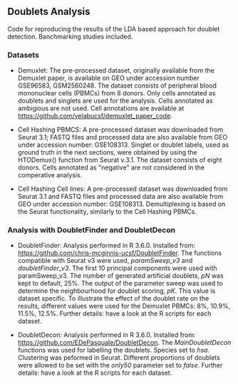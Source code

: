 ## Doublets Analysis
Code for reproducing the results of the LDA based approach for doublet detection. Banchmarking studies included.

### Datasets

* Demuxlet: The pre-processed dataset, originally available from the Demuxlet paper, is available on GEO under accession number GSE96583, GSM2560248. The dataset consists of peripheral blood mononuclear cells (PBMCs) from 8 donors. Only cells annotated as doublets and singlets are used for the analysis. Cells annotated as ambigious are not used. Cell annotations are available at https://github.com/yelabucsf/demuxlet_paper_code. 

* Cell Hashing PBMCS: A pre-processed dataset was downloaded from Seurat 3.1; FASTQ files and processed data are also available from GEO under accession number: GSE108313. Singlet or doublet labels, used as ground truth in the next sections, were obtained by using the HTODemux() function from Seurat v.3.1. The dataset consists of eight donors. Cells annotated as "negative" are not considered in the comperative analysis. 


* Cell Hashing Cell lines: A pre-processed dataset was downloaded from Seurat 3.1 and FASTQ files and processed data are also available from GEO under accession number: GSE108313.  Demultiplexing is based on the Seurat functionality, similarly to the Cell Hashing PBMCs. 


### Analysis with DoubletFinder and DoubletDecon

* DoubletFinder: Analysis performed in R 3.6.0. Installed from: https://github.com/chris-mcginnis-ucsf/DoubletFinder. The functions compatible with Seurat v3 were used, *paramSweep_v3* and *doubletFinder_v3*. The first 10 principal components were used with paramSweep_v3. The number of generated artificial doublets, *pN* was kept to default, 25%. The output of the parameter sweep was used to determine the neighbourhood for doublet scoring, *pK*. This value is dataset specific. To illustrate the effect of the doublet rate on the results, different values were used for the Demuxlet PBMCs: 8%, 10.9%, 11.5%, 12.5%. Further details: have a look at the R scripts for each dataset. 

* DoubletDecon: Analysis performed in R 3.6.0. Installed from: https://github.com/EDePasquale/DoubletDecon. The *MainDoubletDecon* functions was used for labelling the doublets. Species set to *hsa*. Clustering was peformed in Seurat. Different proportions of doublets were allowed to be set with the *only50* parameter set to *false*. Further details: have a look at the R scripts for each dataset. 








